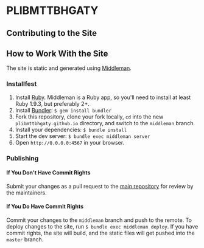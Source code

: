 # PLIBMTTBHGATY

## Contributing to the Site

## How to Work With the Site

The site is static and generated using [Middleman](https://middlemanapp.com/).

### Installfest

1. Install [Ruby](https://www.ruby-lang.org/en/). Middleman is a Ruby app, so you'll need to install at least Ruby 1.9.3, but preferably 2+.
2. Install [Bundler](http://bundler.io/): `$ gem install bundler`
3. Fork this repository, clone your fork locally, `cd` into the new `plibmttbhgaty.github.io` directory, and switch to the `middleman` branch.
4. Install your dependencies: `$ bundle install`
5. Start the dev server: `$ bundle exec middleman server`
6. Open `http://0.0.0.0:4567` in your browser.

### Publishing

#### If You Don't Have Commit Rights

Submit your changes as a pull request to the [main repository](http://github.com/plibmttbhgaty/plibmttbhgaty.github.io) for review by the maintainers.

#### If You Do Have Commit Rights

Commit your changes to the `middleman` branch and push to the remote. To deploy changes to the site, run `$ bundle exec middleman deploy`. If you have commit rights, the site will build, and the static files will get pushed into the `master` branch.
